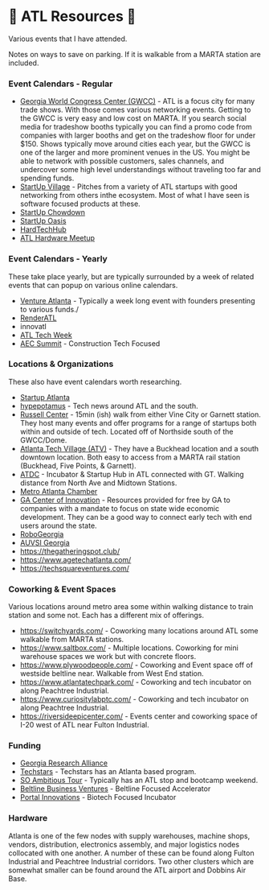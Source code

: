 # :peach: ATL Resources :peach:
Various events that I have attended. 

Notes on ways to save on parking. If it is walkable from a MARTA station are included. 

### Event Calendars - Regular
- [Georgia World Congress Center (GWCC)](https://www.gwcca.org/events) - ATL is a focus city for many trade shows. With those comes various networking events. Getting to the GWCC is very easy and low cost on MARTA. If you search social media for tradeshow booths typically you can find a promo code from companies with larger booths and get on the tradeshow floor for under $150. Shows typically move around cities each year, but the GWCC is one of the larger and more prominent venues in the US. You might be able to network with possible customers, sales channels, and undercover some high level understandings without traveling too far and spending funds. 
- [StartUp Village](https://www.eventbrite.com/e/atlanta-startup-village-tickets-224756281087) - Pitches from a variety of ATL startups with good networking from others inthe ecosystem. Most of what I have seen is software focused products at these.
- [StartUp Chowdown](https://www.eventbrite.com/e/startup-chowdown-tickets-288056664237)
- [StartUp Oasis](https://www.eventbrite.com/e/pitch-help-or-join-a-tech-startup-tickets-357085681887)
- [HardTechHub](https://lu.ma/calendar/cal-3qBD4x0itwy6b2h)
- [ATL Hardware Meetup](https://lu.ma/atl-hardware-meetup)

### Event Calendars - Yearly
These take place yearly, but are typically surrounded by a week of related events that can popup on various online calendars. 
- [Venture Atlanta](https://www.ventureatlanta.org/) - Typically a week long event with founders presenting to various funds./
- [RenderATL](https://www.renderatl.com/)
- innovatl
- [ATL Tech Week](https://www.atl.tech/)
- [AEC Summit](https://www.aecsummit.co/) - Construction Tech Focused

### Locations & Organizations
These also have event calendars worth researching.  
- [Startup Atlanta](https://www.startupatlanta.com/)
- [hypepotamus](https://hypepotamus.com/) - Tech news around ATL and the south. 
- [Russell Center](https://russellcenter.org/) - 15min (ish) walk from either Vine City or Garnett station. They host many events and offer programs for a range of startups both within and outside of tech. Located off of Northside south of the GWCC/Dome.  
- [Atlanta Tech Village (ATV)](https://atlantatechvillage.com/) - They have a Buckhead location and a south downtown location. Both easy to access from a MARTA rail station (Buckhead, Five Points, & Garnett). 
- [ATDC](https://atdc.org/) - Incubator & Startup Hub in ATL connected with GT. Walking distance from North Ave and Midtown Stations. 
- [Metro Atlanta Chamber](https://www.metroatlantachamber.com/)
- [GA Center of Innovation](https://www.georgia.org/center-of-innovation) - Resources provided for free by GA to companies with a mandate to focus on state wide economic development. They can be a good way to connect early tech with end users around the state. 
- [RoboGeorgia](https://robogeorgia.org/)
- [AUVSI Georgia](https://auvsigeorgia.com/)
- https://thegatheringspot.club/
- https://www.agetechatlanta.com/
- https://techsquareventures.com/

### Coworking & Event Spaces
Various locations around metro area some within walking distance to train station and some not. Each has a different mix of offerings. 
- https://switchyards.com/ - Coworking many locations around ATL some walkable from MARTA stations. 
- https://www.saltbox.com/ - Multiple locations. Coworking for mini warehouse spaces we work but with concrete floors. 
- https://www.plywoodpeople.com/ - Coworking and Event space off of westside beltline near. Walkable from West End station. 
- https://www.atlantatechpark.com/ - Coworking and tech incubator on along Peachtree Industrial.
- https://www.curiositylabptc.com/ - Coworking and tech incubator on along Peachtree Industrial. 
- https://riversideepicenter.com/ - Events center and coworking space of I-20 west of ATL near Fulton Industrial. 

### Funding

- [Georgia Research Alliance](https://gra.org/page/1077/GRA_venture_development.html)
- [Techstars](https://www.techstars.com/) - Techstars has an Atlanta based program.
- [SO Ambitious Tour](https://www.soambitioustour.com/) - Typically has an ATL stop and bootcamp weekend. 
- [Beltline Business Ventures](https://beltline.org/work/small-business/beltline-business-ventures/) - Beltline Focused Accelerator
- [Portal Innovations](https://www.portalinnovations.com/atlanta-expansion/) - Biotech Focused Incubator

### Hardware
Atlanta is one of the few nodes with supply warehouses, machine shops, vendors, distribution, electronics assembly, and major logistics nodes collocated with one another. A number of these can be found along Fulton Industrial and Peachtree Industrial corridors. Two other clusters which are somewhat smaller can be found around the ATL airport and Dobbins Air Base. 
